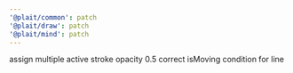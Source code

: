 ```yaml
---
'@plait/common': patch
'@plait/draw': patch
'@plait/mind': patch
---
```


assign multiple active stroke opacity 0.5
correct isMoving condition for line
